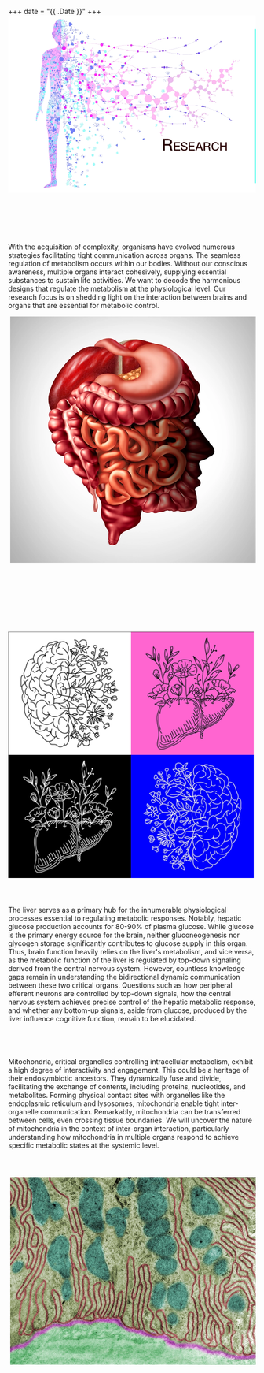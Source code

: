 +++
date = "{{ .Date }}"
+++
<img src="Research-page_top-2.webp" width=700>

<p style="max-width: 600px; float:left; padding-top: 5em">With the acquisition of complexity, organisms have evolved numerous strategies facilitating tight communication across organs. The seamless regulation of metabolism occurs within our bodies. Without our conscious awareness, multiple organs interact cohesively, supplying essential substances to sustain life activities. We want to decode the harmonious designs that regulate the metabolism at the physiological level. Our research focus is on shedding light on the interaction between brains and organs that are essential for metabolic control. </p>

<img src="Research-page_2.webp" width=500 height="auto" style="float:right"/>

<img src="Research-page_3.webp" width=500 style="float:left; margin-top: 10em"/>

<p style="max-width: 600px; float:right; margin-top: 4em">The liver serves as a primary hub for the innumerable physiological processes essential to regulating metabolic responses. Notably, hepatic glucose production accounts for 80-90% of plasma glucose. While glucose is the primary energy source for the brain, neither gluconeogenesis nor glycogen storage significantly contributes to glucose supply in this organ. Thus, brain function heavily relies on the liver's metabolism, and vice versa, as the metabolic function of the liver is regulated by top-down signaling derived from the central nervous system. However, countless knowledge gaps remain in understanding the bidirectional dynamic communication between these two critical organs. Questions such as how peripheral efferent neurons are controlled by top-down signals, how the central nervous system achieves precise control of the hepatic metabolic response, and whether any bottom-up signals, aside from glucose, produced by the liver influence cognitive function, remain to be elucidated.</p>

<p style="max-width: 600px; float:left; margin-top: 4em">
Mitochondria, critical organelles controlling intracellular metabolism, exhibit a high degree of interactivity and engagement. This could be a heritage of their endosymbiotic ancestors. They dynamically fuse and divide, facilitating the exchange of contents, including proteins, nucleotides, and metabolites. Forming physical contact sites with organelles like the endoplasmic reticulum and lysosomes, mitochondria enable tight inter-organelle communication. Remarkably, mitochondria can be transferred between cells, even crossing tissue boundaries. We will uncover the nature of mitochondria in the context of inter-organ interaction, particularly understanding how mitochondria in multiple organs respond to achieve specific metabolic states at the systemic level.</p>

<img src="Research-page_4.webp" width=500 height="auto" style="float:right; margin-top:3em"/>